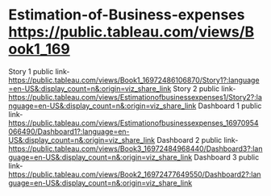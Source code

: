 # Estimation-of-Business-expenses                                                                                                                                                                                 https://public.tableau.com/views/Book1_169
Story 1 public link- https://public.tableau.com/views/Book1_16972486106870/Story1?:language=en-US&:display_count=n&:origin=viz_share_link
Story 2 public link- https://public.tableau.com/views/Estimationofbusinessexpenses1/Story2?:language=en-US&:display_count=n&:origin=viz_share_link
Dashboard 1 public link- https://public.tableau.com/views/Estimationofbusinessexpenses_16970954066490/Dashboard1?:language=en-US&:display_count=n&:origin=viz_share_link
Dashboard 2 public link- https://public.tableau.com/views/Book3_16972484968440/Dashboard3?:language=en-US&:display_count=n&:origin=viz_share_link
Dashboard 3 public link- https://public.tableau.com/views/Book2_16972477649550/Dashboard2?:language=en-US&:display_count=n&:origin=viz_share_link
